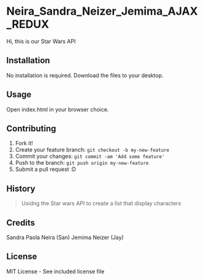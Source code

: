 # Neira_Sandra_Neizer_Jemima_AJAX_REDUX
 Hi, this is our Star Wars API 
## Installation
No installation is required. Download the files to your desktop.
## Usage
Open index.html in your browser choice.
## Contributing
1. Fork it!
2. Create your feature branch: `git checkout -b my-new-feature`
3. Commit your changes: `git commit -am 'Add some feature'`
4. Push to the branch: `git push origin my-new-feature`
5. Submit a pull request :D
## History
>Usidng the Star wars API to create a list that display characters 
## Credits
Sandra Paola Neira (San) Jemima Neizer (Jay)
## License
MIT License - See included license file
